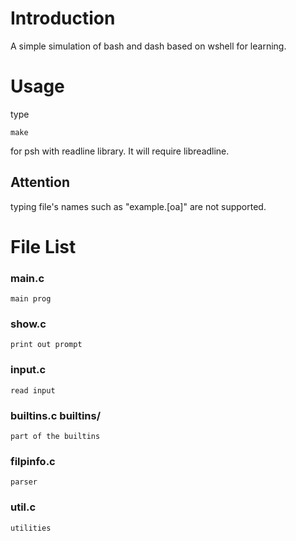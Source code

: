 # Introduction
A simple simulation of bash and dash based on wshell for learning.

# Usage
type

	make

for psh with readline library. It will require libreadline.


## Attention
typing file's names such as "example.[oa]" are not supported.

# File List
### main.c
	main prog

### show.c
	print out prompt

### input.c
	read input

### builtins.c builtins/
	part of the builtins

### filpinfo.c
	parser

### util.c
	utilities

